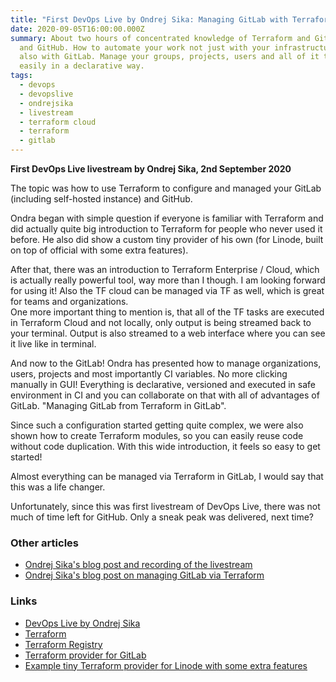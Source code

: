 ```yaml
---
title: "First DevOps Live by Ondrej Sika: Managing GitLab with Terraform"
date: 2020-09-05T16:00:00.000Z
summary: About two hours of concentrated knowledge of Terraform and GitLab
  and GitHub. How to automate your work not just with your infrastructure, but
  also with GitLab. Manage your groups, projects, users and all of it together
  easily in a declarative way.
tags:
  - devops
  - devopslive
  - ondrejsika
  - livestream
  - terraform cloud
  - terraform
  - gitlab
---
```


**First DevOps Live livestream by Ondrej Sika, 2nd September 2020**

The topic was how to use Terraform to configure and managed your GitLab (including self-hosted instance) and GitHub.

Ondra began with simple question if everyone is familiar with Terraform and did actually quite big introduction to Terraform for people who never used it before. He also did show a custom tiny provider of his own (for Linode, built on top of official with some extra features).

After that, there was an introduction to Terraform Enterprise / Cloud, which is actually really powerful tool, way more than I though. I am looking forward for using it! Also the TF cloud can be managed via TF as well, which is great for teams and organizations. \
One more important thing to mention is, that all of the TF tasks are executed in Terraform Cloud and not locally, only output is being streamed back to your terminal. Output is also streamed to a web interface where you can see it live like in terminal.

And now to the GitLab! Ondra has presented how to manage organizations, users, projects and most importantly CI variables. No more clicking manually in GUI! Everything is declarative, versioned and executed in safe environment in CI and you can collaborate on that with all of advantages of GitLab. "Managing GitLab from Terraform in GitLab".

Since such a configuration started getting quite complex, we were also shown how to create Terraform modules, so you can easily reuse code without code duplication. With this wide introduction, it feels so easy to get started!

Almost everything can be managed via Terraform in GitLab, I would say that this was a life changer.

Unfortunately, since this was first livestream of DevOps Live, there was not much of time left for GitHub. Only a sneak peak was delivered, next time?

### Other articles

* [Ondrej Sika's blog post and recording of the livestream](https://ondrej-sika.cz/blog/zaznam-devops-live-1-sprava-gitlabu-pomoci-terraformu/)
* [Ondrej Sika's blog post on managing GitLab via Terraform](https://ondrej-sika.cz/blog/sprava-gitlabu-pomoci-terraformu/)

### Links

* [DevOps Live by Ondrej Sika](https://ondrej-sika.cz/devopslive)
* [Terraform](https://www.terraform.io/)
* [Terraform Registry](https://registry.terraform.io/)
* [Terraform provider for GitLab](https://www.terraform.io/docs/providers/gitlab/index.html)
* [Example tiny Terraform provider for Linode with some extra features](https://github.com/ondrejsika/terraform-provider-linodex)